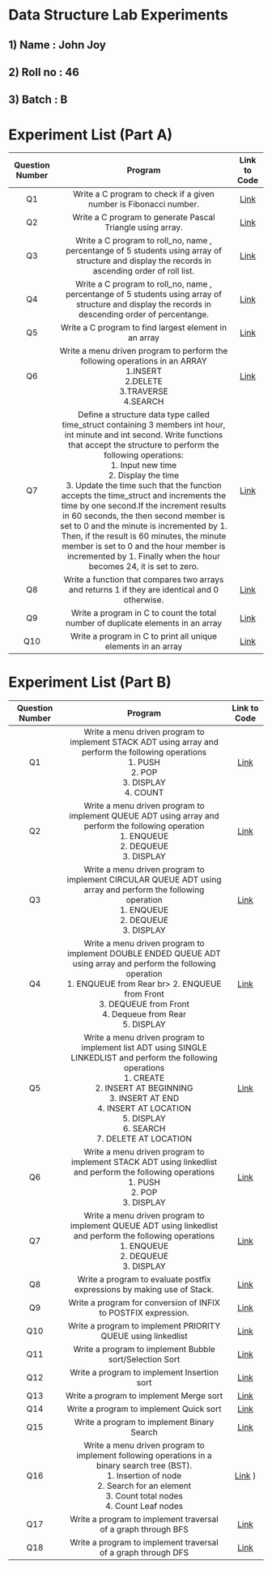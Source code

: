 # Data Structure Lab Experiments
## 1) Name : John Joy
## 2) Roll no : 46
## 3) Batch : B

# Experiment List (Part A)
| Question Number | Program |  Link to Code |
|:--------:|:--------:|:--------:|
| Q1   | Write a C program to check if a given number is Fibonacci number.   | [Link](46John1.c) |
| Q2   | Write a C program to generate Pascal Triangle using array.   | [Link](46john2.c) |
| Q3   | Write a C program to roll_no, name , percentange of 5 students using array of structure and display the records in ascending order of roll list.   |  [Link](46John3.c)  |
| Q4   |  Write a C program to roll_no, name , percentange of 5 students using array of structure and display the records in descending order of percentange.   | [Link](46John4.c)   |
| Q5   | Write a C program to find largest element in an array  | [Link](46John5.c)   |
| Q6   | Write a menu driven program to perform the following operations in an ARRAY </br> 1.INSERT </br> 2.DELETE </br> 3.TRAVERSE </br> 4.SEARCH </br> | [Link](46John6.c)   |
| Q7   |  Define a structure data type called time_struct containing 3 members int hour, int minute and int second. Write functions that accept the structure to perform the following operations:</br>1. Input new time</br>2. Display the time</br>3. Update the time such that the function accepts the time_struct and increments the time by one second.If the increment results in 60 seconds, the then second member is set to 0 and the minute is incremented by 1. Then, if the result is 60 minutes, the minute member is set to 0 and the hour member is incremented by 1. Finally when the hour becomes 24, it is set to zero.   | [Link](46john7.c)  |
| Q8   | Write a function that compares two arrays and returns 1 if they are identical and 0 otherwise.   | [Link](46John8.c)   |
| Q9   | Write a program in C to count the total number of duplicate elements in an array   | [Link](46John9.c)  |
| Q10   | Write a program in C to print all unique elements in an array  | [Link](46John10.c)  |

# Experiment List (Part B)
| Question Number | Program |  Link to Code |
|:--------:|:--------:|:--------:|
| Q1   | Write a menu driven program to implement STACK ADT using array and perform the following operations</br> 1. PUSH</br>2. POP</br>3. DISPLAY</br>4. COUNT   | [Link](46John11.c) |
| Q2   |  Write a menu driven program to implement QUEUE ADT using array and perform the following operation </br>1. ENQUEUE </br> 2. DEQUEUE </br> 3. DISPLAY  | [Link](46John12.c) |
| Q3   |  Write a menu driven program to implement CIRCULAR QUEUE ADT using array and perform the following operation </br> 1. ENQUEUE </br> 2. DEQUEUE </br> 3. DISPLAY |[Link](46John13.c)  |
| Q4   | Write a menu driven program to implement DOUBLE ENDED QUEUE ADT using array and perform the following operation </br> 1. ENQUEUE from Rear br> 2. ENQUEUE from Front </br> 3. DEQUEUE from Front </br> 4. Dequeue from Rear</br> 5. DISPLAY   |  [Link](46John14.c)   |
| Q5   | Write a menu driven program to implement list ADT using SINGLE LINKEDLIST and perform the following operations </br> 1. CREATE </br> 2. INSERT AT BEGINNING </br> 3. INSERT AT END</br>4. INSERT AT LOCATION</br> 5. DISPLAY</br>6. SEARCH</br>7. DELETE AT LOCATION   | [Link](46John15.c)  |
| Q6   | Write a menu driven program to implement STACK ADT using linkedlist and perform the following operations</br>1. PUSH</br>2. POP</br>3. DISPLAY   |  [Link](46John16.c)   |
| Q7   | Write a menu driven program to implement QUEUE ADT using linkedlist and perform the following operations</br>1. ENQUEUE </br>2. DEQUEUE </br> 3. DISPLAY   |  [Link](46John17.c) |
| Q8   | Write a program to evaluate postfix expressions by making use of Stack.   |  [Link](46John18.c)  |
| Q9   | Write a program for conversion of INFIX to POSTFIX expression.  |  [Link](46John19.c)  |
| Q10   | Write a program to implement PRIORITY QUEUE using linkedlist   | [Link](46John20.c)  |
| Q11   | Write a program to implement Bubble sort/Selection Sort   | [Link](46John21.c) |
| Q12   | Write a program to implement Insertion sort   | [Link](46John22.c) |
| Q13   | Write a program to implement Merge sort   | [Link](46John23.c)  |
| Q14   | Write a program to implement Quick sort   | [Link](46John24.c) |
| Q15   | Write a program to implement Binary Search   | [Link](46John25.c) |
| Q16   | Write a menu driven program to implement following operations in a binary search tree (BST).</br>1. Insertion of node</br>2. Search for an element </br>3. Count total nodes </br>4. Count Leaf nodes </br>| [Link](46John26.c) )  |
| Q17   | Write a program to implement traversal of a graph through BFS   | [Link](46John27.c)   |
| Q18   | Write a program to implement traversal of a graph through DFS  | [Link](46John28.c) |(https://github.com/OldResolution/DSA_programs/blob/662f9be537ab5622a9b2b1091bb5ad2369e648f6/Savin52_28.c)  |
